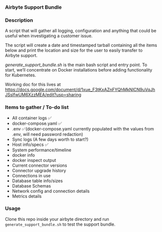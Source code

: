 ### Airbyte Support Bundle

### Description

A script that will gather all logging, configuration and anything that could be useful when investigating a customer issue.

The script will create a date and timestamped tarball containing all the items below and print the location and size for the user to easily transfer to Airbyte support.

_generate_support_bundle.sh_ is the main bash script and entry point. To start, we’ll concentrate on Docker installations before adding functionality for Kubernetes.

Working doc for this lives at https://docs.google.com/document/d/1xue_F3tKxAZnFYQhMkNlCN9uVqJhJSslfwUM6XzzMEA/edit?usp=sharing

### Items to gather / To-do list
* All container logs ✅
* docker-compose.yaml ✅
* .env ✅(docker-compose.yaml currently populated with the values from .env, will need password redaction)
* Sync logs (A few days worth to start?)
* Host info/specs ✅
* System performance/timeline
* docker info
* docker inspect output
* Current connector versions
* Connector upgrade history
* Connections in use
* Database table info/sizes
* Database Schemas
* Network config and connection details
* Metrics details

### Usage

Clone this repo inside your airbyte directory and run `generate_support_bundle.sh` to test the support bundle.